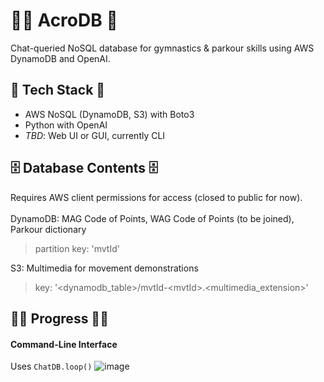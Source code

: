 # 🤸‍♂️ AcroDB 🤸
Chat-queried NoSQL database for gymnastics & parkour skills using AWS DynamoDB and OpenAI.
## 🧠 Tech Stack 🤖
- AWS NoSQL (DynamoDB, S3) with Boto3
- Python with OpenAI
- *TBD*: Web UI or GUI, currently CLI
## 🗄️ Database Contents 🗄️
Requires AWS client permissions for access (closed to public for now).<br><br>
DynamoDB: MAG Code of Points, WAG Code of Points (to be joined), Parkour dictionary
> partition key: 'mvtId'

S3: Multimedia for movement demonstrations
> key: '<dynamodb_table>/mvtId-\<mvtId\>.\<multimedia_extension\>'

## 👷‍♂️ Progress 👷‍♀️
#### Command-Line Interface
Uses ```ChatDB.loop()```
![image](https://github.com/user-attachments/assets/dcad7bb3-b835-4881-9680-c821f3d8d694)
